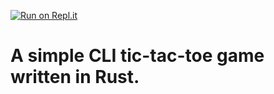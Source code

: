 [![Run on Repl.it](https://repl.it/badge/github/elias-ainsworth/tic-tac-toe)](https://repl.it/github/Elias-Ainsworth/tic-tac-toe)
# A simple CLI tic-tac-toe game written in Rust.
